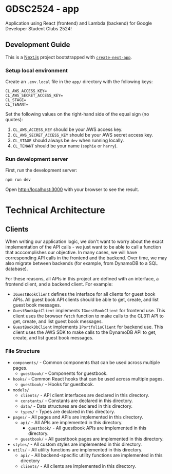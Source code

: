 # GDSC2524 - app

Application using React (frontend) and Lambda (backend) for Google Developer Student Clubs 2524!

## Development Guide

This is a [Next.js](https://nextjs.org/) project bootstrapped with [`create-next-app`](https://github.com/vercel/next.js/tree/canary/packages/create-next-app).

### Setup local environment

Create an `.env.local` file in the `app/` directory with the following keys:

```
CL_AWS_ACCESS_KEY=
CL_AWS_SECRET_ACCESS_KEY=
CL_STAGE=
CL_TENANT=
```

Set the following values on the right-hand side of the equal sign (no quotes):

1. `CL_AWS_ACCESS_KEY` should be your AWS access key.
2. `CL_AWS_SECRET_ACCESS_KEY` should be your AWS secret access key.
3. `CL_STAGE` should always be `dev` when running locally.
4. `CL_TENANT` should be your name (`sophie` or `harry`).

### Run development server

First, run the development server:

```bash
npm run dev
```

Open [http://localhost:3000](http://localhost:3000) with your browser to see the result.

# Technical Architecture

## Clients

When writing our application logic, we don't want to worry about the exact implementation of the API calls - we just want to be able to call a function that acccomplishes our objective. In many cases, we will have corresponding API calls in the frontend and the backend. Over time, we may also migrate between backends (for example, from DynamoDB to a SQL database).

For these reasons, all APIs in this project are defined with an interface, a frontend client, and a backend client. For example:

-   `IGuestBookClient` defines the interface for all clients for guest book APIs. All guest book API clients should be able to get, create, and list guest book messages.
-   `GuestBookApiClient` implements `IGuestBookClient` for frontend use. This client uses the browser `fetch` function to make calls to the CL311 API to get, create, and list guest book messages.
-   `GuestBookDbClient` implements `IPortfolioClient` for backend use. This client uses the AWS SDK to make calls to the DynamoDB API to get, create, and list guest book messages.

### File Structure

-   `components/` - Common components that can be used across multiple pages.
    -   `guestbook/` - Components for guestbook.
-   `hooks/` - Common React hooks that can be used across multiple pages.
    -   `guestbook/` - Hooks for guestbook.
-   `models/`
    -   `clients/` - API client interfaces are declared in this directory.
    -   `constants/` - Constants are declared in this directory.
    -   `data/` - Data structures are declared in this directory.
    -   `types/` - Types are declared in this directory.
-   `pages/` - All pages and APIs are implemented in this directory.
    -   `api/` - All APIs are implemented in this directory.
        -   `guestbook/` - All guestbook APIs are implemented in this directory.
    -   `guestbook/` - All guestbook pages are implemented in this directory.
-   `styles/` - All custom styles are implemented in this directory.
-   `utils/` - All utility functions are implemented in this directory.
    -   `api/` - All backend-specific utility functions are implemented in this directory
    -   `clients/` - All clients are implemented in this directory.
